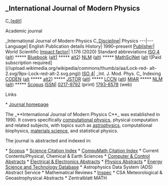 ## \_International Journal of Modern Physics
C\_[[edit](/w/index.php?title=International\_Journal\_of\_Modern\_Physics&action=edit&section=3
"Edit section: International Journal of Modern Physics C")]

Academic journal

 \_International Journal of Modern Physics
C\_[Discipline](/wiki/Outline\_of\_academic\_disciplines "Outline of academic
disciplines")| Physics 
---|--- 
Language| English 
Publication details 
History| 1990–present 
[Publisher](/wiki/Academic\_publishing "Academic publishing")| World Scientific 
[Impact factor](/wiki/Impact\_factor "Impact factor")| 1.176 (2020) 
Standard abbreviations 
[ISO
4](https://marcinwrochna.github.io/abbrevIso/?search=International\_Journal\_of\_Modern\_Physics\_C)
([alt](http://www.issn.org/services/online-services/access-to-the-ltwa/))
\*\*\*\*\*
[Bluebook](/wiki/Wikipedia:WikiProject\_Academic\_Journals/Bluebook\_journals
"Wikipedia:WikiProject Academic Journals/Bluebook journals")
([alt1](https://lib.law.washington.edu/cilp/abbrev.html) \*\*\*\*\*
[alt2](http://personal.psu.edu/dhk3/research/Bluebook/T-13.htm)) 
[NLM](https://www.ncbi.nlm.nih.gov/nlmcatalog?term=0217-9792%5BISSN%5D)
([alt](https://www.ncbi.nlm.nih.gov/nlmcatalog?term=International+Journal+of+Modern+Physics+C%5BJournal%5D))
\*\*\*\*\* [MathSciNet](https://mathscinet.ams.org/msnhtml/serials.pdf)
([alt](https://mathscinet.ams.org/mathscinet/search/journals.html?journalName=0217-9792&Submit=Search)
![Paid subscription
required](//upload.wikimedia.org/wikipedia/commons/thumb/a/aa/Lock-red-
alt-2.svg/9px-Lock-red-alt-2.svg.png)) 
[ISO 4](/wiki/ISO\_4 "ISO 4")| \_Int. J. Mod. Phys. C\_ 
Indexing 
[CODEN](https://cassi.cas.org/searching.jsp?searchIn=issns&c=WIy460-R\_DY&searchFor=0217-9792)
([alt](https://cassi.cas.org/searching.jsp?searchIn=issns&c=WIy460-R\_DY&searchFor=1793-6578)
\*\*\*\*\*
[alt2](https://cassi.cas.org/searching.jsp?searchIn=titles&c=WIy460-R\_DY&searchFor=International+Journal+of+Modern+Physics))
\*\*\*\*\* [JSTOR](https://www.jstor.org/journals/02179792)
([alt](https://www.jstor.org/action/showJournals?browseType=title)) \*\*\*\*\*
[LCCN](https://catalog.loc.gov/vwebv/search?searchArg1=0217-9792&argType1=all&searchCode1=KNUM&searchType=2)
([alt](https://catalog.loc.gov/vwebv/search?searchArg1=International+Journal+of+Modern+Physics+C&argType1=all&searchCode1=KTIL&searchType=2)) 
[MIAR](http://miar.ub.edu/issn/0217-9792) \*\*\*\*\*
[NLM](https://www.ncbi.nlm.nih.gov/nlmcatalog?term=0217-9792%5BISSN%5D)
([alt](https://www.ncbi.nlm.nih.gov/nlmcatalog?term=International+Journal+of+Modern+Physics+C%5BJournal%5D))
\*\*\*\*\*
[Scopus](https://www.scopus.com/sources?sortField=citescore&sortDirection=desc&isHiddenField=false&field=issn&issn=0217-9792) 
[ISSN](/wiki/ISSN\_\(identifier\) "ISSN \(identifier\)")|
[0217-9792](https://www.worldcat.org/search?fq=x0:jrnl&q=n2:0217-9792) (print) 
[1793-6578](https://www.worldcat.org/search?fq=x0:jrnl&q=n2:1793-6578) (web) 
 
Links 
 
 \* [Journal homepage](http://www.worldscientific.com/worldscinet/ijmpc)

 
 
The \_\*\*International Journal of Modern Physics C\*\*\_ was established in 1990.
It covers specifically [computational physics](/wiki/Computational\_physics
"Computational physics"), physical computation and related subjects, with
topics such as [astrophysics](/wiki/Astrophysics "Astrophysics"),
computational biophysics, [materials science](/wiki/Materials\_science
"Materials science"), and statistical physics.

The journal is abstracted and indexed in:

 \* [Scopus](/wiki/Scopus "Scopus")
 \* [Science Citation Index](/wiki/Science\_Citation\_Index "Science Citation Index")
 \* [CompuMath Citation Index](/wiki/CompuMath\_Citation\_Index "CompuMath Citation Index")
 \* Current Contents/Physical, Chemical & Earth Sciences
 \* [Computer & Control Abstracts](/wiki/Computer\_%26\_Control\_Abstracts "Computer & Control Abstracts")
 \* [Electrical & Electronics Abstracts](/wiki/Electrical\_%26\_Electronics\_Abstracts "Electrical & Electronics Abstracts")
 \* [Physics Abstracts](/wiki/Physics\_Abstracts "Physics Abstracts")
 \* [Energy Science and Technology Database](/wiki/Energy\_Science\_and\_Technology\_Database "Energy Science and Technology Database")
 \* Astrophysics Data System (ADS) Abstract Service
 \* Mathematical Reviews
 \* [Inspec](/wiki/Inspec "Inspec")
 \* CSA Meteorological & Geoastrophysical Abstracts
 \* Zentralblatt MATH
